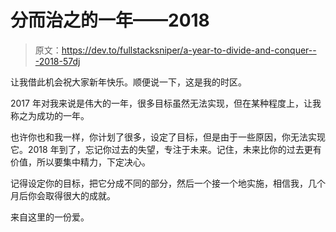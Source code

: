 # 分而治之的一年——2018

> 原文：<https://dev.to/fullstacksniper/a-year-to-divide-and-conquer---2018-57dj>

让我借此机会祝大家新年快乐。顺便说一下，这是我的时区。

2017 年对我来说是伟大的一年，很多目标虽然无法实现，但在某种程度上，让我称之为成功的一年。

也许你也和我一样，你计划了很多，设定了目标，但是由于一些原因，你无法实现它。2018 年到了，忘记你过去的失望，专注于未来。记住，未来比你的过去更有价值，所以要集中精力，下定决心。

记得设定你的目标，把它分成不同的部分，然后一个接一个地实施，相信我，几个月后你会取得很大的成就。

来自这里的一份爱。